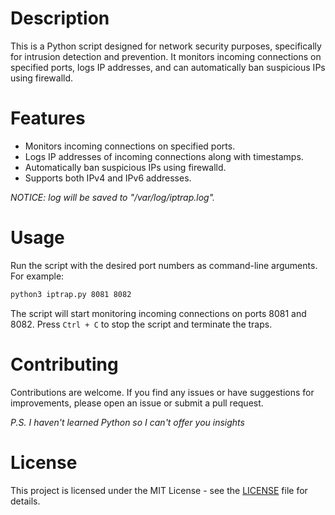 # Description
This is a Python script designed for network security purposes, specifically for intrusion detection and prevention. It monitors incoming connections on specified ports, logs IP addresses, and can automatically ban suspicious IPs using firewalld.

# Features
- Monitors incoming connections on specified ports.
- Logs IP addresses of incoming connections along with timestamps.
- Automatically ban suspicious IPs using firewalld.
- Supports both IPv4 and IPv6 addresses.

*NOTICE: log will be saved to "/var/log/iptrap.log".*

# Usage
Run the script with the desired port numbers as command-line arguments. For example:
```bash
python3 iptrap.py 8081 8082
```
The script will start monitoring incoming connections on ports 8081 and 8082. Press `Ctrl + C` to stop the script and terminate the traps.

# Contributing
Contributions are welcome. If you find any issues or have suggestions for improvements, please open an issue or submit a pull request.

*P.S. I haven't learned Python so I can't offer you insights*

# License
This project is licensed under the MIT License - see the [LICENSE](LICENSE) file for details.
